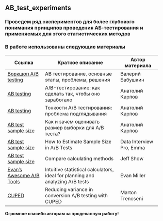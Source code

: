 ## AB_test_experiments  
### Проведем ряд экспериментов для более глубокого понимания принципов проведения АБ-тестирования и применяемых для этого статистических методов  
### В работе использованы следующие материалы
Ссылка | Краткое описание | Автор материала
--|--|--
[Воркшоп A/B testing](https://www.youtube.com/watch?v=O6FXzCFnJxM)| AB тестирование, основные этапы, проблемы, решения | Валерий Бабушкин
[AB testing](https://www.youtube.com/watch?v=dFCJysbOJ8c)| A/B-тестирование: как сделать так, чтобы оно заработало | Анатолий Карпов
[AB testing](https://www.youtube.com/watch?v=jnFVmtaeSA0)| Тонкости A/B тестирования: проблема подглядывания | Анатолий Карпов
[AB test sample size](https://www.youtube.com/watch?v=2nP_gcut7SU)| Как и зачем оценивать размер выборки для A/B теста? | Анатолий Карпов
[AB test sample size](https://www.youtube.com/watch?v=JEAsoUrX6KQ) | How to Estimate Sample Size in A/B Tests | Data Interview Pro, Emma
[AB test sample size](https://jeffshow.com/caculate-abtest-required-sample-size.html)| Compare calculating methods | Jeff Show
[Evan’s Awesome A/B Tools](https://www.evanmiller.org/ab-testing/) | Intuitive statistical calculators, ideal for planning and analyzing A/B tests | Evan Miller
[CUPED](https://bytepawn.com/reducing-variance-in-conversion-ab-testing-with-cuped.html#reducing-variance-in-conversion-ab-testing-with-cuped) | Reducing variance in conversion A/B testing with CUPED | Marton Trencseni

**Огромное спасибо авторам за проделанную работу!**
